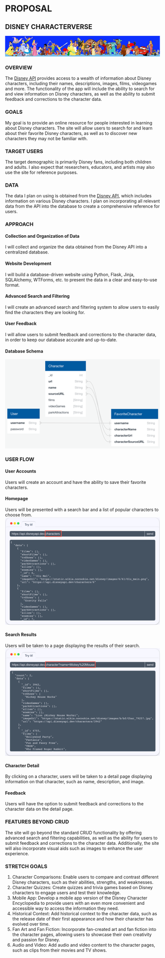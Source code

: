 # PROPOSAL

## DISNEY CHARACTERVERSE
![!characterbanner](static/images/disney-api-character-banner.jpeg)
### OVERVIEW
The [Disney API](https://disneyapi.dev/) provides access to a wealth of information about Disney characters, including their names, descriptions, images, films, videogames and more. The functionality of the app will include the ability to search for and view information on Disney characters, as well as the ability to submit feedback and corrections to the character data.

### GOALS
My goal is to provide an online resource for people interested in learning about Disney characters. The site will allow users to search for and learn about their favorite Disney characters, as well as to discover new characters they may not be familiar with.

### TARGET USERS
The target demographic is primarily Disney fans, including both children and adults. I also expect that researchers, educators, and artists may also use the site for reference purposes.

### DATA
The data I plan on using is obtained from the [Disney API](https://disneyapi.dev/), which includes information on various Disney characters. I plan on incorporating all relevant data from the API into the database to create a comprehensive reference for users.

### APPROACH
#### Collection and Organization of Data
I will collect and organize the data obtained from the Disney API into a centralized database.
#### Website Development
I will build a database-driven website using Python, Flask, Jinja, SQLAlchemy, WTForms, etc. to present the data in a clear and easy-to-use format.
#### Advanced Search and Filtering
I will create an advanced search and filtering system to allow users to easily find the characters they are looking for.
#### User Feedback
I will allow users to submit feedback and corrections to the character data, in order to keep our database accurate and up-to-date.
#### Database Schema
![databaseschema](static/images/disney-api-schema.png)

### USER FLOW
#### User Accounts
Users will create an account and have the ability to save their favorite characters.
#### Homepage
Users will be presented with a search bar and a list of popular characters to choose from.
![characterlist](static/images/disney-api-character-list.png)
#### Search Results
Users will be taken to a page displaying the results of their search.
![characterdetails](static/images/disney-api-character-detail.png)
#### Character Detail
By clicking on a character, users will be taken to a detail page displaying information on that character, such as name, description, and image.
#### Feedback
Users will have the option to submit feedback and corrections to the character data on the detail page.

### FEATURES BEYOND CRUD
The site will go beyond the standard CRUD functionality by offering advanced search and filtering capabilities, as well as the ability for users to submit feedback and corrections to the character data. Additionally, the site will also incorporate visual aids such as images to enhance the user experience.

### STRETCH GOALS
1. Character Comparisons: Enable users to compare and contrast different Disney characters, such as their abilities, strengths, and weaknesses.
2. Character Quizzes: Create quizzes and trivia games based on Disney characters to engage users and test their knowledge.
3. Mobile App: Develop a mobile app version of the Disney Character Encyclopedia to provide users with an even more convenient and accessible way to access the information they need.
4. Historical Context: Add historical context to the character data, such as the release date of their first appearance and how their character has evolved over time.
5. Fan Art and Fan Fiction: Incorporate fan-created art and fan fiction into the character pages, allowing users to showcase their own creativity and passion for Disney.
6. Audio and Video: Add audio and video content to the character pages, such as clips from their movies and TV shows.
